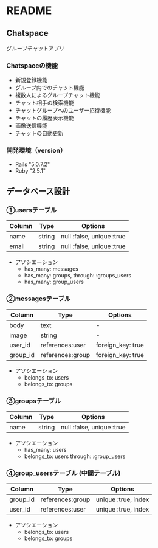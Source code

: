 # README

## Chatspace
  グループチャットアプリ

### Chatspaceの機能
  * 新規登録機能
  * グループ内でのチャット機能
  * 複数人によるグループチャット機能
  * チャット相手の検索機能
  * チャットグループへのユーザー招待機能
  * チャットの履歴表示機能
  * 画像送信機能
  * チャットの自動更新


### 開発環境（version）
  * Rails  "5.0.7.2"
  * Ruby   "2.5.1"


## データベース設計

### ①usersテーブル

|Column|Type|Options|
|------|----|-------|
|name|string|null :false, unique :true|
|email|string|null :false, unique :true|


 * アソシエーション
   - has_many: messages
   - has_many: groups, through: :groups_users
   - has_many: group_users


### ②messagesテーブル

|Column|Type|Options|
|------|----|-------|
|body|text|-|
|image|string|-|
|user_id|references:user|foreign_key: true|
|group_id|references:group|foreign_key: true|

 * アソシエーション
   - belongs_to: users
   - belongs_to: groups


### ③groupsテーブル

|Column|Type|Options|
|------|----|-------|
|name|string|null :false, unique :true|

 * アソシエーション
   - has_many: users
   - belongs_to: users through: :group_users


### ④group_usersテーブル (中間テーブル)

|Column|Type|Options|
|------|----|-------|
|group_id|references:group|unique :true, index|
|user_id|references:user|unique :true, index|

 * アソシエーション
   - belongs_to: users
   - belongs_to: groups